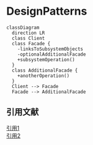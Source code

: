 # DesignPatterns

```mermaid
classDiagram
  direction LR
  class Client
  class Facade {
    -linksToSubsystemObjects
    -optionalAdditionalFacade
    +subsystemOperation()
  }
  class AdditionalFacade {
    +anotherOperation()
  }
  Client --> Facade
  Facade --> AdditionalFacade
```

## 引用文献

[引用1](https://github.com/engineer-taro/mermaid_design_pattern)  
[引用2](https://refactoring.guru/design-patterns)  
